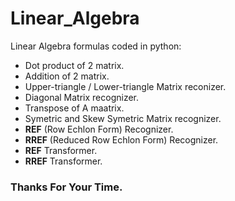 # Linear_Algebra
Linear Algebra formulas coded in python:
* Dot product of 2 matrix.
* Addition of 2 matrix.
* Upper-triangle / Lower-triangle Matrix reconizer.
* Diagonal Matrix recognizer.
* Transpose of A maatrix.
* Symetric and Skew Symetric Matrix recognizer.
* <b>REF</b> (Row Echlon Form) Recognizer.
* <b>RREF</b> (Reduced Row Echlon Form) Recognizer.
* <b>REF</b> Transformer.
* <b>RREF</b> Transformer.

### Thanks For Your Time.
